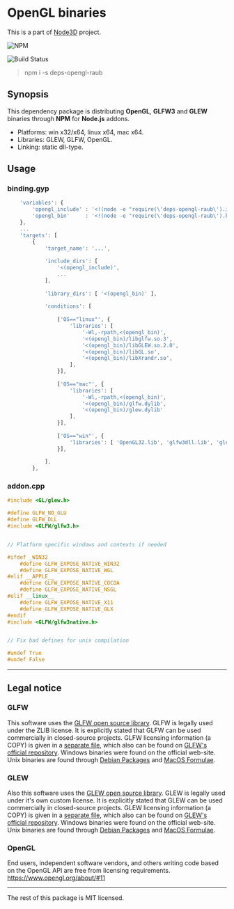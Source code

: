 # OpenGL binaries

This is a part of [Node3D](https://github.com/node-3d) project.

![NPM](https://nodei.co/npm/deps-opengl-raub.png?compact=true)

![Build Status](https://api.travis-ci.org/node-3d/deps-opengl-raub.svg?branch=master)

> npm i -s deps-opengl-raub


## Synopsis

This dependency package is distributing **OpenGL**, **GLFW3** and **GLEW**
binaries through **NPM** for **Node.js** addons.

* Platforms: win x32/x64, linux x64, mac x64.
* Libraries: GLEW, GLFW, OpenGL.
* Linking: static dll-type.


## Usage

### binding.gyp

```javascript
	'variables': {
		'opengl_include' : '<!(node -e "require(\'deps-opengl-raub\').include()")',
		'opengl_bin'     : '<!(node -e "require(\'deps-opengl-raub\').bin()")',
	},
	...
	'targets': [
		{
			'target_name': '...',
			
			'include_dirs': [
				'<(opengl_include)',
				...
			],
			
			'library_dirs': [ '<(opengl_bin)' ],
			
			'conditions': [
				
				['OS=="linux"', {
					'libraries': [
						'-Wl,-rpath,<(opengl_bin)',
						'<(opengl_bin)/libglfw.so.3',
						'<(opengl_bin)/libGLEW.so.2.0',
						'<(opengl_bin)/libGL.so',
						'<(opengl_bin)/libXrandr.so',
					],
				}],
				
				['OS=="mac"', {
					'libraries': [
						'-Wl,-rpath,<(opengl_bin)',
						'<(opengl_bin)/glfw.dylib',
						'<(opengl_bin)/glew.dylib'
					],
				}],
				
				['OS=="win"', {
					'libraries': [ 'OpenGL32.lib', 'glfw3dll.lib', 'glew32.lib' ],
				}],
				
			],
		},
```


### addon.cpp

```cpp
#include <GL/glew.h>

#define GLFW_NO_GLU
#define GLFW_DLL
#include <GLFW/glfw3.h>


// Platform specific windows and contexts if needed

#ifdef _WIN32
	#define GLFW_EXPOSE_NATIVE_WIN32
	#define GLFW_EXPOSE_NATIVE_WGL
#elif __APPLE__
	#define GLFW_EXPOSE_NATIVE_COCOA
	#define GLFW_EXPOSE_NATIVE_NSGL
#elif __linux__
	#define GLFW_EXPOSE_NATIVE_X11
	#define GLFW_EXPOSE_NATIVE_GLX
#endif
#include <GLFW/glfw3native.h>


// Fix bad defines for unix compilation

#undef True
#undef False
```


---

## Legal notice

### GLFW

This software uses the [GLFW open source library](http://www.glfw.org/index.html).
GLFW is legally used under the ZLIB license.
It is explicitly stated that GLFW can be used commercially in closed-source projects.
GLFW licensing information (a COPY) is given in a [separate file](/GLFW_ZLIB),
which also can be found on
[GLFW's official repository](https://github.com/glfw/glfw/blob/master/LICENSE.md).
Windows binaries were found on the official web-site.
Unix binaries are found through
[Debian Packages](https://packages.debian.org/stretch/libglew-dev)
and [MacOS Formulae](http://formulae.brew.sh/formula/glfw).


### GLEW

Also this software uses the [GLEW open source library](http://glew.sourceforge.net/).
GLEW is legally used under it's own custom license.
It is explicitly stated that GLEW can be used commercially in closed-source projects.
GLEW licensing information (a COPY) is given in a [separate file](/GLEW_LICENSE),
which also can be found on
[GLEW's official repository](https://raw.githubusercontent.com/nigels-com/glew/master/LICENSE.txt).
Windows binaries were found on the official web-site.
Unix binaries are found through
[Debian Packages](https://packages.debian.org/stretch/libglew-dev)
and [MacOS Formulae](http://formulae.brew.sh/formula/glew).


### OpenGL

End users, independent software vendors, and others writing code based on the OpenGL API
are free from licensing requirements. https://www.opengl.org/about/#11


---

The rest of this package is MIT licensed.
